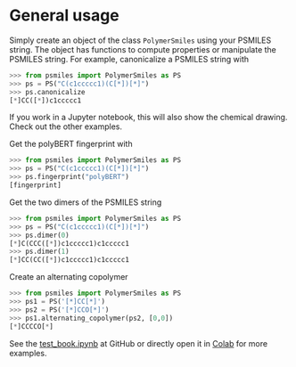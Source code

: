 # General usage

Simply create an object of the class `PolymerSmiles` using your PSMILES string. The object has functions to compute properties or manipulate the PSMILES string. For example, canonicalize a PSMILES string with

```py
>>> from psmiles import PolymerSmiles as PS
>>> ps = PS("C(c1ccccc1)(C[*])[*]")
>>> ps.canonicalize
[*]CC([*])c1ccccc1
```

If you work in a Jupyter notebook, this will also show the chemical drawing. Check out the other examples.


Get the polyBERT fingerprint with

```py
>>> from psmiles import PolymerSmiles as PS
>>> ps = PS("C(c1ccccc1)(C[*])[*]")
>>> ps.fingerprint("polyBERT")
[fingerprint]
```

Get the two dimers of the PSMILES string

```py
>>> from psmiles import PolymerSmiles as PS
>>> ps = PS("C(c1ccccc1)(C[*])[*]")
>>> ps.dimer(0)
[*]C(CCC([*])c1ccccc1)c1ccccc1
>>> ps.dimer(1)
[*]CC(CC([*])c1ccccc1)c1ccccc1
```

Create an alternating copolymer

```py
>>> from psmiles import PolymerSmiles as PS
>>> ps1 = PS('[*]CC[*]')
>>> ps2 = PS('[*]CCO[*]')
>>> ps1.alternating_copolymer(ps2, [0,0])
[*]CCCCO[*]
```

See the [test_book.ipynb](https://github.com/Ramprasad-Group/psmiles/blob/main/tests/test_book.ipynb) at GitHub or directly open it in [Colab](https://colab.research.google.com/github/Ramprasad-Group/psmiles/blob/main/tests/test_book.ipynb) for more examples.
